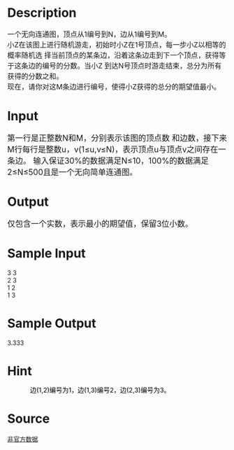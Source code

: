
# Description

<div class="content"><p><span style="font-size: medium">一个无向连通图，顶点从1编号到N，边从1编号到M。 <br/>
小Z在该图上进行随机游走，初始时小Z在1号顶点，每一步小Z以相等的概率随机选 择当前顶点的某条边，沿着这条边走到下一个顶点，获得等于这条边的编号的分数。当小Z 到达N号顶点时游走结束，总分为所有获得的分数之和。 <br/>
现在，请你对这M条边进行编号，使得小Z获得的总分的期望值最小。 </span></p></div>

# Input

<div class="content"><p><font size="4">第一行是正整数N和M，分别表示该图的顶点数 和边数，接下来M行每行是整数u，v(1≤u,v≤N)，表示顶点u与顶点v之间存在一条边。 输入保证30%的数据满足N≤10，100%的数据满足2≤N≤500且是一个无向简单连通图。 </font></p></div>

# Output

<div class="content"><p><font size="4">仅包含一个实数，表示最小的期望值，保留3位小数。 </font></p></div>

# Sample Input

<div class="content"><span class="sampledata">3  3                <br/>
2  3<br/>
1  2<br/>
1  3<br/>
</span></div>

# Sample Output

<div class="content"><span class="sampledata">3.333</span></div>

# Hint

<div class="content"><p></p><div style="margin: 0.25pt -1.5pt 0pt 39pt; line-height: 12.75pt" align="left"><span style="font-size: 11pt; color: black">边</span><span style="font-size: 11pt; color: black">(1,2)</span><span style="font-size: 11pt; color: black">编号为</span><span style="font-size: 11pt; color: black">1</span><span style="font-size: 11pt; color: black">，边</span><span style="font-size: 11pt; color: black">(1,3)</span><span style="font-size: 11pt; color: black">编号</span><span style="font-size: 11pt; color: black">2</span><span style="font-size: 11pt; color: black">，边</span><span style="font-size: 11pt; color: black">(2,3)</span><span style="font-size: 11pt; color: black">编号为</span><span style="font-size: 11pt; color: black">3</span><span style="font-size: 11pt; color: black">。</span></div><p></p></div>

# Source

<div class="content"><p><a href="problemset.php?search=非官方数据">非官方数据</a></p></div>

